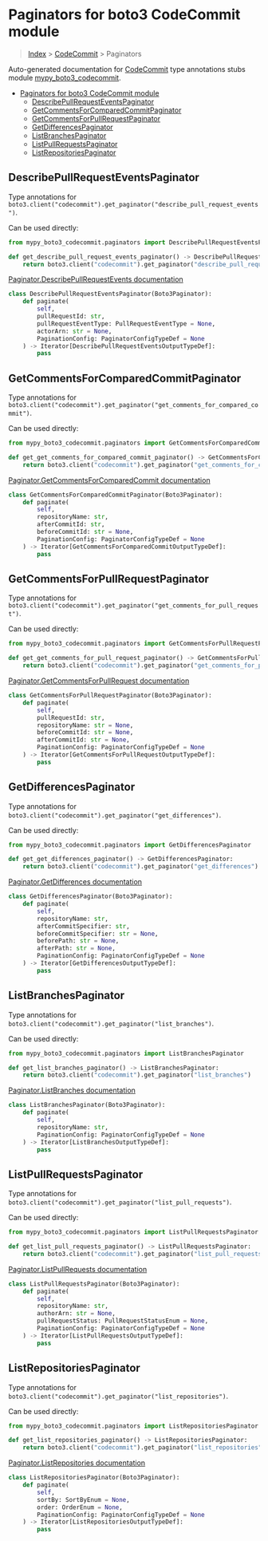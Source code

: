 # Paginators for boto3 CodeCommit module

> [Index](../README.md) > [CodeCommit](./README.md) > Paginators

Auto-generated documentation for [CodeCommit](https://boto3.amazonaws.com/v1/documentation/api/latest/reference/services/codecommit.html#CodeCommit)
type annotations stubs module [mypy_boto3_codecommit](https://pypi.org/project/mypy-boto3-codecommit/).

- [Paginators for boto3 CodeCommit module](#paginators-for-boto3-codecommit-module)
  - [DescribePullRequestEventsPaginator](#describepullrequesteventspaginator)
  - [GetCommentsForComparedCommitPaginator](#getcommentsforcomparedcommitpaginator)
  - [GetCommentsForPullRequestPaginator](#getcommentsforpullrequestpaginator)
  - [GetDifferencesPaginator](#getdifferencespaginator)
  - [ListBranchesPaginator](#listbranchespaginator)
  - [ListPullRequestsPaginator](#listpullrequestspaginator)
  - [ListRepositoriesPaginator](#listrepositoriespaginator)

## DescribePullRequestEventsPaginator

Type annotations for `boto3.client("codecommit").get_paginator("describe_pull_request_events")`.

Can be used directly:

```python
from mypy_boto3_codecommit.paginators import DescribePullRequestEventsPaginator

def get_describe_pull_request_events_paginator() -> DescribePullRequestEventsPaginator:
    return boto3.client("codecommit").get_paginator("describe_pull_request_events")
```

[Paginator.DescribePullRequestEvents documentation](https://boto3.amazonaws.com/v1/documentation/api/latest/reference/services/codecommit.html#CodeCommit.Paginator.DescribePullRequestEvents)

```python
class DescribePullRequestEventsPaginator(Boto3Paginator):
    def paginate(
        self,
        pullRequestId: str,
        pullRequestEventType: PullRequestEventType = None,
        actorArn: str = None,
        PaginationConfig: PaginatorConfigTypeDef = None
    ) -> Iterator[DescribePullRequestEventsOutputTypeDef]:
        pass
```
## GetCommentsForComparedCommitPaginator

Type annotations for `boto3.client("codecommit").get_paginator("get_comments_for_compared_commit")`.

Can be used directly:

```python
from mypy_boto3_codecommit.paginators import GetCommentsForComparedCommitPaginator

def get_get_comments_for_compared_commit_paginator() -> GetCommentsForComparedCommitPaginator:
    return boto3.client("codecommit").get_paginator("get_comments_for_compared_commit")
```

[Paginator.GetCommentsForComparedCommit documentation](https://boto3.amazonaws.com/v1/documentation/api/latest/reference/services/codecommit.html#CodeCommit.Paginator.GetCommentsForComparedCommit)

```python
class GetCommentsForComparedCommitPaginator(Boto3Paginator):
    def paginate(
        self,
        repositoryName: str,
        afterCommitId: str,
        beforeCommitId: str = None,
        PaginationConfig: PaginatorConfigTypeDef = None
    ) -> Iterator[GetCommentsForComparedCommitOutputTypeDef]:
        pass
```
## GetCommentsForPullRequestPaginator

Type annotations for `boto3.client("codecommit").get_paginator("get_comments_for_pull_request")`.

Can be used directly:

```python
from mypy_boto3_codecommit.paginators import GetCommentsForPullRequestPaginator

def get_get_comments_for_pull_request_paginator() -> GetCommentsForPullRequestPaginator:
    return boto3.client("codecommit").get_paginator("get_comments_for_pull_request")
```

[Paginator.GetCommentsForPullRequest documentation](https://boto3.amazonaws.com/v1/documentation/api/latest/reference/services/codecommit.html#CodeCommit.Paginator.GetCommentsForPullRequest)

```python
class GetCommentsForPullRequestPaginator(Boto3Paginator):
    def paginate(
        self,
        pullRequestId: str,
        repositoryName: str = None,
        beforeCommitId: str = None,
        afterCommitId: str = None,
        PaginationConfig: PaginatorConfigTypeDef = None
    ) -> Iterator[GetCommentsForPullRequestOutputTypeDef]:
        pass
```
## GetDifferencesPaginator

Type annotations for `boto3.client("codecommit").get_paginator("get_differences")`.

Can be used directly:

```python
from mypy_boto3_codecommit.paginators import GetDifferencesPaginator

def get_get_differences_paginator() -> GetDifferencesPaginator:
    return boto3.client("codecommit").get_paginator("get_differences")
```

[Paginator.GetDifferences documentation](https://boto3.amazonaws.com/v1/documentation/api/latest/reference/services/codecommit.html#CodeCommit.Paginator.GetDifferences)

```python
class GetDifferencesPaginator(Boto3Paginator):
    def paginate(
        self,
        repositoryName: str,
        afterCommitSpecifier: str,
        beforeCommitSpecifier: str = None,
        beforePath: str = None,
        afterPath: str = None,
        PaginationConfig: PaginatorConfigTypeDef = None
    ) -> Iterator[GetDifferencesOutputTypeDef]:
        pass
```
## ListBranchesPaginator

Type annotations for `boto3.client("codecommit").get_paginator("list_branches")`.

Can be used directly:

```python
from mypy_boto3_codecommit.paginators import ListBranchesPaginator

def get_list_branches_paginator() -> ListBranchesPaginator:
    return boto3.client("codecommit").get_paginator("list_branches")
```

[Paginator.ListBranches documentation](https://boto3.amazonaws.com/v1/documentation/api/latest/reference/services/codecommit.html#CodeCommit.Paginator.ListBranches)

```python
class ListBranchesPaginator(Boto3Paginator):
    def paginate(
        self,
        repositoryName: str,
        PaginationConfig: PaginatorConfigTypeDef = None
    ) -> Iterator[ListBranchesOutputTypeDef]:
        pass
```
## ListPullRequestsPaginator

Type annotations for `boto3.client("codecommit").get_paginator("list_pull_requests")`.

Can be used directly:

```python
from mypy_boto3_codecommit.paginators import ListPullRequestsPaginator

def get_list_pull_requests_paginator() -> ListPullRequestsPaginator:
    return boto3.client("codecommit").get_paginator("list_pull_requests")
```

[Paginator.ListPullRequests documentation](https://boto3.amazonaws.com/v1/documentation/api/latest/reference/services/codecommit.html#CodeCommit.Paginator.ListPullRequests)

```python
class ListPullRequestsPaginator(Boto3Paginator):
    def paginate(
        self,
        repositoryName: str,
        authorArn: str = None,
        pullRequestStatus: PullRequestStatusEnum = None,
        PaginationConfig: PaginatorConfigTypeDef = None
    ) -> Iterator[ListPullRequestsOutputTypeDef]:
        pass
```
## ListRepositoriesPaginator

Type annotations for `boto3.client("codecommit").get_paginator("list_repositories")`.

Can be used directly:

```python
from mypy_boto3_codecommit.paginators import ListRepositoriesPaginator

def get_list_repositories_paginator() -> ListRepositoriesPaginator:
    return boto3.client("codecommit").get_paginator("list_repositories")
```

[Paginator.ListRepositories documentation](https://boto3.amazonaws.com/v1/documentation/api/latest/reference/services/codecommit.html#CodeCommit.Paginator.ListRepositories)

```python
class ListRepositoriesPaginator(Boto3Paginator):
    def paginate(
        self,
        sortBy: SortByEnum = None,
        order: OrderEnum = None,
        PaginationConfig: PaginatorConfigTypeDef = None
    ) -> Iterator[ListRepositoriesOutputTypeDef]:
        pass
```